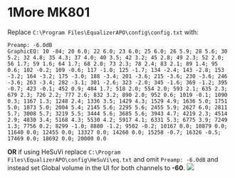 # 1More MK801
Replace `C:\Program Files\EqualizerAPO\config\config.txt` with:
```
Preamp: -6.0dB
GraphicEQ: 10 -84; 20 6.0; 22 6.0; 23 6.0; 25 6.0; 26 5.9; 28 5.6; 30 5.2; 32 4.8; 35 4.3; 37 4.0; 40 3.5; 42 3.2; 45 2.8; 49 2.3; 52 2.0; 56 1.7; 59 1.6; 64 1.7; 68 2.0; 73 2.3; 78 2.4; 83 2.1; 89 1.4; 95 0.6; 102 -0.2; 109 -0.6; 117 -1.0; 125 -1.7; 134 -2.4; 143 -2.8; 153 -3.2; 164 -3.2; 175 -3.0; 188 -3.4; 201 -3.6; 215 -3.6; 230 -3.6; 246 -3.6; 263 -3.4; 282 -3.1; 301 -2.6; 323 -2.0; 345 -1.6; 369 -1.2; 395 -0.7; 423 -0.1; 452 0.9; 484 1.7; 518 2.0; 554 2.0; 593 2.1; 635 2.3; 679 2.3; 726 2.2; 777 2.6; 832 3.2; 890 2.0; 952 0.6; 1019 -0.1; 1090 0.3; 1167 1.3; 1248 2.4; 1336 3.5; 1429 4.3; 1529 4.9; 1636 5.0; 1751 5.0; 1873 5.0; 2004 5.4; 2145 5.6; 2295 5.6; 2455 5.9; 2627 6.0; 2811 5.7; 3008 5.7; 3219 5.5; 3444 5.6; 3685 5.6; 3943 4.7; 4219 2.3; 4514 2.9; 4830 3.4; 5168 4.3; 5530 4.2; 5917 4.1; 6331 5.3; 6775 3.9; 7249 1.3; 7756 0.2; 8299 -1.0; 8880 -1.2; 9502 -0.2; 10167 0.0; 10879 0.0; 11640 0.0; 12455 0.0; 13327 0.0; 14260 0.0; 15258 -0.7; 16326 -0.5; 17469 0.0; 18692 0.0; 20000 0.0
```
**OR** if using HeSuVi replace `C:\Program Files\EqualizerAPO\config\HeSuVi\eq.txt` and omit `Preamp: -6.0dB` and instead set Global volume in the UI for both channels to **-60**.
![](https://raw.githubusercontent.com/jaakkopasanen/AutoEq/master/results/Sonoma%20Model%20One/innerfidelity/onear/1More%20MK801/1More%20MK801.png)